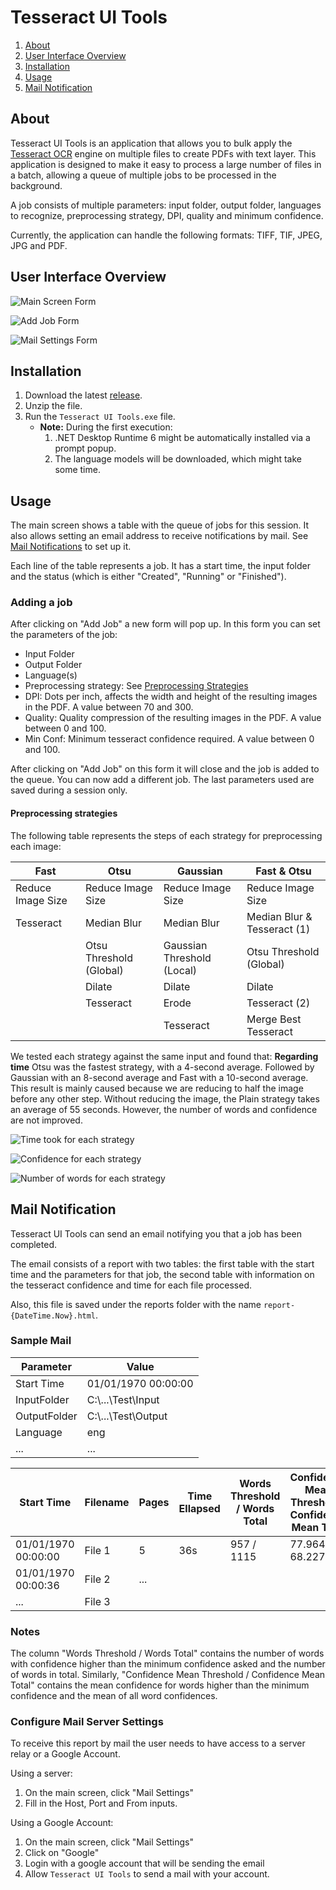 # Tesseract UI Tools

1. [About](#about)
2. [User Interface Overview](#user-interface-overview)
3. [Installation](#installation)
4. [Usage](#usage)
5. [Mail Notification](#mail-notification)

## About

Tesseract UI Tools is an application that allows you to bulk apply the [Tesseract OCR](https://tesseract-ocr.github.io/) engine on multiple files to create PDFs with text layer.
This application is designed to make it easy to process a large number of files in a batch, allowing a queue of multiple jobs to be processed in the background.

A job consists of multiple parameters: input folder, output folder, languages to recognize, preprocessing strategy, DPI, quality and minimum confidence.

Currently, the application can handle the following formats: TIFF, TIF, JPEG, JPG and PDF.

## User Interface Overview

![Main Screen Form](./images/main-screen.png)

![Add Job Form](./images/add-job-screen.png)

![Mail Settings Form](./images/mail-settings-screen.png)

## Installation

1. Download the latest [release](https://github.com/Tesseract-UI-Tools/Tesseract-UI-Tools/releases/).
2. Unzip the file.
3. Run the `Tesseract UI Tools.exe` file.
    - **Note:** During the first execution:
        1. .NET Desktop Runtime 6 might be automatically installed via a prompt popup.
        2. The language models will be downloaded, which might take some time.

## Usage

The main screen shows a table with the queue of jobs for this session. It also allows setting an email address to receive notifications by mail. See [Mail Notifications](#mail-notification) to set up it.

Each line of the table represents a job. It has a start time, the input folder and the status (which is either "Created", "Running" or "Finished").

### Adding a job

After clicking on "Add Job" a new form will pop up. In this form you can set the parameters of the job:

 - Input Folder
 - Output Folder
 - Language(s)
 - Preprocessing strategy: See [Preprocessing Strategies](#preprocessing-strategies)
 - DPI: Dots per inch, affects the width and height of the resulting images in the PDF. A value between 70 and 300.
 - Quality: Quality compression of the resulting images in the PDF. A value between 0 and 100.
 - Min Conf: Minimum tesseract confidence required. A value between 0 and 100.

After clicking on "Add Job" on this form it will close and the job is added to the queue. You can now add a different job. The last parameters used are saved during a session only.

#### Preprocessing strategies

The following table represents the steps of each strategy for preprocessing each image:

| Fast | Otsu | Gaussian | Fast & Otsu |
|------|------|----------|-------------|
| Reduce Image Size | Reduce Image Size | Reduce Image Size | Reduce Image Size |
| Tesseract | Median Blur | Median Blur | Median Blur & Tesseract (1) |
| | Otsu Threshold (Global) | Gaussian Threshold (Local) | Otsu Threshold (Global) |
| | Dilate | Dilate | Dilate |
| | Tesseract | Erode | Tesseract (2) |
| | | Tesseract | Merge Best Tesseract |

We tested each strategy against the same input and found that:
**Regarding time** Otsu was the fastest strategy, with a 4-second average. Followed by Gaussian with an 8-second average and Fast with a 10-second average.
This result is mainly caused because we are reducing to half the image before any other step.
Without reducing the image, the Plain strategy takes an average of 55 seconds. However, the number of words and confidence are not improved.

![Time took for each strategy](./images/plot-time-strat.png)

![Confidence for each strategy](./images/plot-conf-strat.png)

![Number of words for each strategy](./images/plot-words-strat.png)

## Mail Notification

Tesseract UI Tools can send an email notifying you that a job has been completed.

The email consists of a report with two tables: the first table with the start time and the parameters for that job, the second table with information on the tesseract confidence and time for each file processed.

Also, this file is saved under the reports folder with the name `report-{DateTime.Now}.html`.

### Sample Mail

| Parameter    | Value                 |
|--------------|-----------------------|
| Start Time   | 01/01/1970 00:00:00   |
| InputFolder  | C:\\...\\Test\\Input  |
| OutputFolder | C:\\...\\Test\\Output |
| Language     | eng                   |
| ...          | ...                   |

| Start Time | Filename | Pages | Time Ellapsed | Words Threshold / Words Total | Confidence Mean Threshold / Confidence Mean Total |
|------------|----------|-------|---------------|-------------------------------|---------------------------------------------------|
| 01/01/1970 00:00:00 | File 1 | 5 | 36s | 957 / 1115 | 77.96429 / 68.227715 |
| 01/01/1970 00:00:36 | File 2 | ... | |  |  |
| ... | File 3 | | |  |  |

### Notes

The column "Words Threshold / Words Total" contains the number of words with confidence higher than the minimum confidence asked and the number of words in total.
Similarly, "Confidence Mean Threshold / Confidence Mean Total" contains the mean confidence for words higher than the minimum confidence and the mean of all word confidences.

### Configure Mail Server Settings

To receive this report by mail the user needs to have access to a server relay or a Google Account.

Using a server:

1. On the main screen, click "Mail Settings"
2. Fill in the Host, Port and From inputs.

Using a Google Account:

1. On the main screen, click "Mail Settings"
2. Click on "Google"
3. Login with a google account that will be sending the email
4. Allow `Tesseract UI Tools` to send a mail with your account.
